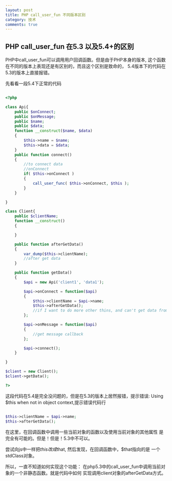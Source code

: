 ```yaml
---
layout: post
title: PHP call_user_fun 不同版本区别
category: 技术
comments: true
---
```


## PHP call\_user\_fun 在5.3 以及5.4+的区别
PHP中call\_user\_fun可以调用用户回调函数。但是由于PHP本身的版本,
这个函数在不同的版本上表现还是有区别的，而且这个区别是致命的，
5.4版本下的代码在5.3的版本上直接报错。

先看看一段5.4下正常的代码

```php

<?php

class Api{
    public $onConnect;
    public $onMessage;
    public $name;
    public $data;
    function __construct($name, $data)
    {
        $this->name = $name;
        $this->data = $data;
    }
    public function connect()
    {
        //to connect data
        //onConnect
        if( $this->onConnect )
        {
            call_user_func( $this->onConnect, $this );
        }
    }

}

class Client{
    public $clientName;
    function __construct()
    {

    }

    public function afterGetData()
    {
        var_dump($this->clientName);
        //after get data
    }

    public function getData()
    {
        $api = new Api('client1', 'data1');

        $api->onConnect = function($api)
        {
            $this->clientName = $api->name;
            $this->afterGetData();
            //if I want to do more other thins, and can't get data from api
        };

        $api->onMessage = function($api)
        {
            //get message callback
        };

        $api->connect();
    }

}

$client = new Client();
$client->getData();

?>
```

这段代码在5.4是完全没问题的，但是在5.3的版本上居然报错，提示错误:
Using $this when not in object context,提示错误代码行

```php

$this->clientName = $api->name;
$this->afterGetData();

```
在这里，在回调函数中调用一些当前对象的函数以及使用当前对象的其他属性
是完全有可能的。但是！但是！5.3中不可以。

尝试向js中一样把$this改成$that, 然后发现，在回调函数中，$that指向的是
一个stdClass对象。

所以，一直不知道如何实现这个功能：
在php5.3中的call\_user\_fun中调用当前对象的一个非静态函数。就是代码中如何
实现调用client对象的afterGetData方式。



